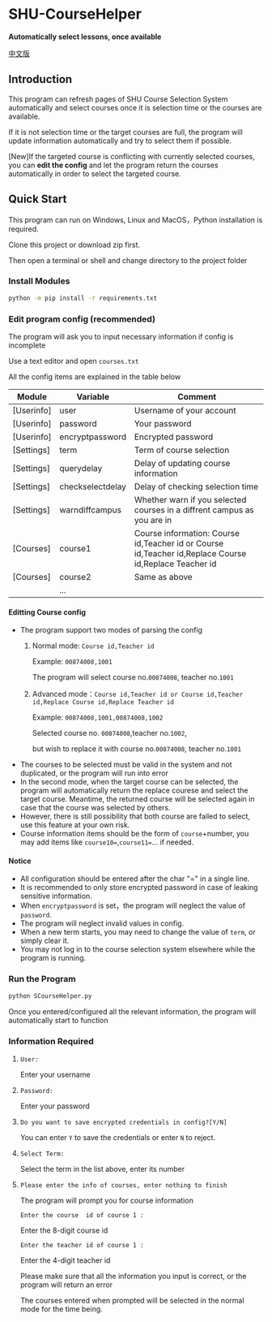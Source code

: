 # SHU-CourseHelper 

**Automatically select lessons, once available**

[中文版](README_zh_CN.md)

## **Introduction**

This program can refresh pages of SHU Course Selection System automatically and select courses once it is selection time or the courses are available.

If it is not selection time or the target courses are full, the program will update information automatically and try to select them if possible.

[New]If the targeted course is conflicting with currently selected courses, you can **edit the config** and let the program return the courses automatically in order to select the targeted course.

## **Quick Start**

This program can run on Windows, Linux and MacOS，Python installation is required.

Clone this project or download zip first.

Then open a terminal or shell and change directory to the project folder

### **Install Modules**

```bash
python -m pip install -r requirements.txt
```
### **Edit program config (recommended)**

The program will ask you to input necessary information if config is incomplete

Use a text editor and open `courses.txt`

All the config items are explained in the table below

| Module    	| Variable         	| Comment                                                                 |
|------------	|------------------	|------------------------------------------------------------------------ |
| [Userinfo] 	| user             	| Username of your account                                                |
| [Userinfo] 	| password         	| Your password 	                                                        |
| [Userinfo] 	| encryptpassword  	| Encrypted password   	                                                  |
| [Settings] 	| term             	| Term of course selection                                                |
| [Settings] 	| querydelay       	| Delay of updating course information                                    |
| [Settings] 	| checkselectdelay 	| Delay of checking selection time                                        |
| [Settings] 	| warndiffcampus   	| Whether warn if you selected courses in a diffrent campus as you are in |
| [Courses]  	| course1          	| Course information: Course id,Teacher id or Course id,Teacher id,Replace Course id,Replace Teacher id|
| [Courses]  	| course2          	| Same as above                                                           |
|            	| ...              	|      	                                                                 |
#### **Editting Course config**
 - The program support two modes of parsing the config
   1. Normal mode: `Course id,Teacher id` 
   
      Example: `00874008,1001`
   
      The program will select course no.`00874008`, teacher no.`1001`

   2. Advanced mode：`Course id,Teacher id or Course id,Teacher id,Replace Course id,Replace Teacher id`

      Example: `00874008,1001,00874008,1002`
   
      Selected course no. `00874008`,teacher no.`1002`,
      
      but wish to replace it with course no.`00874008`, teacher no.`1001`
 - The courses to be selected must be valid in the system and not duplicated, or the program will run into error
 - In the second mode, when the target course can be selected, the program will automatically return the replace courese and select the target course. Meantime, the returned course will be selected again in case that the course was selected by others.
 - However, there is still possibility that both course are failed to select, use this feature at your own risk.
 - Course information items should be the form of `course`+number, you may add items like `course10=`,`course11=`... if needed.


#### **Notice**
 - All configuration should be entered after the char "=" in a single line.
 - It is recommended to only store encrypted password in case of leaking sensitive information.
 - When `encryptpassword` is set，the program will neglect the value of `password`.
 - The program will neglect invalid values in config.
 - When a new term starts, you may need to change the value of `term`, or simply clear it.
 - You may not log in to the course selection system elsewhere while the program is running.

### **Run the Program**
```bash
python SCourseHelper.py
```
Once you entered/configured all the relevant information, the program will automatically start to function

### **Information Required**
1. `User:`
   
   Enter your username

2. `Password:`
   
   Enter your password

3. `Do you want to save encrypted credentials in config?[Y/N]`
   
   You can enter `Y` to save the credentials or enter `N` to reject.

4. `Select Term:`

   Select the term in the list above, enter its number

5. `Please enter the info of courses, enter nothing to finish`

   The program will prompt you for course information

   `Enter the course  id of course 1 :`

   Enter the 8-digit course id

   `Enter the teacher id of course 1 :`

   Enter the 4-digit teacher id
   
   Please make sure that all the information you input is correct, or the program will return an error

   The courses entered when prompted will be selected in the normal mode for the time being.


